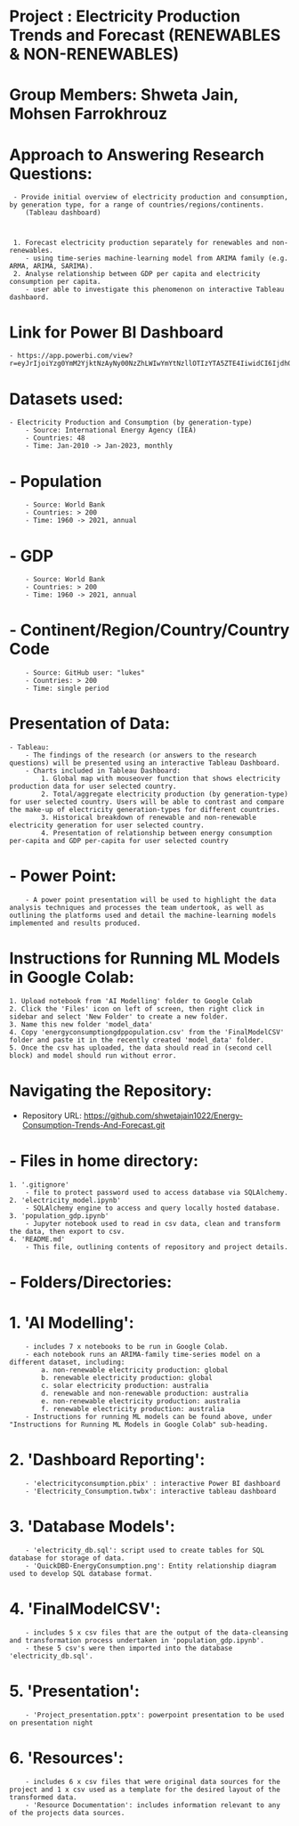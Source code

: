 # Project : Electricity Production Trends and Forecast (RENEWABLES & NON-RENEWABLES)

# Group Members: Shweta Jain, Mohsen Farrokhrouz

# Approach to Answering Research Questions:
     - Provide initial overview of electricity production and consumption, by generation type, for a range of countries/regions/continents.
        (Tableau dashboard)
# 
     1. Forecast electricity production separately for renewables and non-renewables.
        - using time-series machine-learning model from ARIMA family (e.g. ARMA, ARIMA, SARIMA).
     2. Analyse relationship between GDP per capita and electricity consumption per capita.
        - user able to investigate this phenomenon on interactive Tableau dashbaord.

# Link for Power BI Dashboard
    
    - https://app.powerbi.com/view?r=eyJrIjoiYzg0YmM2YjktNzAyNy00NzZhLWIwYmYtNzllOTIzYTA5ZTE4IiwidCI6IjdhOTVhZDY1LTU1ZWUtNDFlMy1iYTQ2LWFjYmRmNjA1ZWUzZCJ9
    
# Datasets used:
    - Electricity Production and Consumption (by generation-type)
        - Source: International Energy Agency (IEA)
        - Countries: 48
        - Time: Jan-2010 -> Jan-2023, monthly
#    - Population
        - Source: World Bank
        - Countries: > 200
        - Time: 1960 -> 2021, annual
#    - GDP
        - Source: World Bank
        - Countries: > 200
        - Time: 1960 -> 2021, annual
#    - Continent/Region/Country/Country Code
        - Source: GitHub user: "lukes"
        - Countries: > 200
        - Time: single period

# Presentation of Data:
    - Tableau:
        - The findings of the research (or answers to the research questions) will be presented using an interactive Tableau Dashboard.
        - Charts included in Tableau Dashboard:
            1. Global map with mouseover function that shows electricity production data for user selected country.
            2. Total/aggregate electricity production (by generation-type) for user selected country. Users will be able to contrast and compare the make-up of electricity generation-types for different countries.
            3. Historical breakdown of renewable and non-renewable electricity generation for user selected country.
            4. Presentation of relationship between energy consumption per-capita and GDP per-capita for user selected country
#    - Power Point:
        - A power point presentation will be used to highlight the data analysis techniques and processes the team undertook, as well as outlining the platforms used and detail the machine-learning models implemented and results produced.

# Instructions for Running ML Models in Google Colab:
    1. Upload notebook from 'AI Modelling' folder to Google Colab
    2. Click the 'Files' icon on left of screen, then right click in sidebar and select 'New Folder' to create a new folder.
    3. Name this new folder 'model_data'
    4. Copy 'energyconsumptiongdppopulation.csv' from the 'FinalModelCSV' folder and paste it in the recently created 'model_data' folder.
    5. Once the csv has uploaded, the data should read in (second cell block) and model should run without error.

# Navigating the Repository:

 - Repository URL: https://github.com/shwetajain1022/Energy-Consumption-Trends-And-Forecast.git

# - Files in home directory:
    1. '.gitignore'
        - file to protect password used to access database via SQLAlchemy.
    2. 'electricity_model.ipynb'
        - SQLAlchemy engine to access and query locally hosted database.
    3. 'population_gdp.ipynb'
        - Jupyter notebook used to read in csv data, clean and transform the data, then export to csv.
    4. 'README.md'
        - This file, outlining contents of repository and project details.
# - Folders/Directories:
#    1. 'AI Modelling':
        - includes 7 x notebooks to be run in Google Colab.
        - each notebook runs an ARIMA-family time-series model on a different dataset, including:
            a. non-renewable electricity production: global
            b. renewable electricity production: global
            c. solar electricity production: australia
            d. renewable and non-renewable production: australia
            e. non-renewable electricity production: australia
            f. renewable electricity production: australia
        - Instructions for running ML models can be found above, under "Instructions for Running ML Models in Google Colab" sub-heading.
#    2. 'Dashboard Reporting':
        - 'electricityconsumption.pbix' : interactive Power BI dashboard
        - 'Electricity_Consumption.twbx': interactive tableau dashboard   
#    3. 'Database Models':
        - 'electricity_db.sql': script used to create tables for SQL database for storage of data.
        - 'QuickDBD-EnergyConsumption.png': Entity relationship diagram used to develop SQL database format.
#    4. 'FinalModelCSV':
        - includes 5 x csv files that are the output of the data-cleansing and transformation process undertaken in 'population_gdp.ipynb'.
        - these 5 csv's were then imported into the database 'electricity_db.sql'.
#    5. 'Presentation':
        - 'Project_presentation.pptx': powerpoint presentation to be used on presentation night
#    6. 'Resources':
        - includes 6 x csv files that were original data sources for the project and 1 x csv used as a template for the desired layout of the transformed data.
        - 'Resource Documentation': includes information relevant to any of the projects data sources.
 
